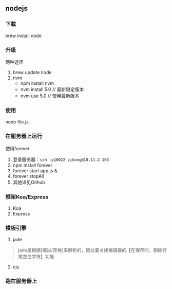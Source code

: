 ## nodejs

### 下载
brew install node

### 升级
两种途径
1. brew update node
2. nvm
    - npm install nvm
    - nvm install 5.0 // 最新稳定版本
    - nvm use 5.0 // 使用最新版本

### 使用
node file.js

### 在服务器上运行
使用forever
1. 登录服务器：```ssh -p10022 zikong@10.11.2.103```
2. npm install forever
3. forever start app.js &
4. forever stopAll
5. 其他详见Github

### 框架Koa/Express
1. Koa
2. Express

### 模板引擎
1. jade
> jade是根据[缩进/空格]来解析的，因此要关闭编辑器的【在保存时，删除行尾空白字符】功能

2. ejs

### 跑在服务器上
